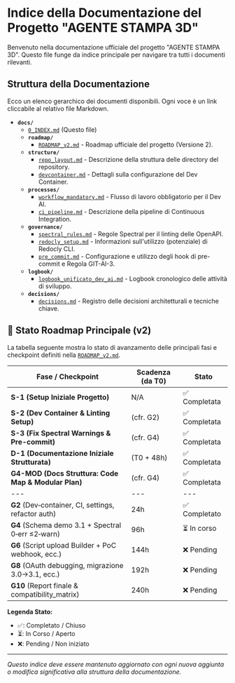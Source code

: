 # Indice della Documentazione del Progetto "AGENTE STAMPA 3D"

Benvenuto nella documentazione ufficiale del progetto "AGENTE STAMPA 3D". Questo file funge da indice principale per navigare tra tutti i documenti rilevanti.

## Struttura della Documentazione

Ecco un elenco gerarchico dei documenti disponibili. Ogni voce è un link cliccabile al relativo file Markdown.

- **`docs/`**
  - [`0_INDEX.md`](./0_INDEX.md) (Questo file)
  - **`roadmap/`**
    - [`ROADMAP_v2.md`](./roadmap/ROADMAP_v2.md) - Roadmap ufficiale del progetto (Versione 2).
  - **`structure/`**
    - [`repo_layout.md`](./structure/repo_layout.md) - Descrizione della struttura delle directory del repository.
    - [`devcontainer.md`](./structure/devcontainer.md) - Dettagli sulla configurazione del Dev Container.
  - **`processes/`**
    - [`workflow_mandatory.md`](./processes/workflow_mandatory.md) - Flusso di lavoro obbligatorio per il Dev AI.
    - [`ci_pipeline.md`](./processes/ci_pipeline.md) - Descrizione della pipeline di Continuous Integration.
  - **`governance/`**
    - [`spectral_rules.md`](./governance/spectral_rules.md) - Regole Spectral per il linting delle OpenAPI.
    - [`redocly_setup.md`](./governance/redocly_setup.md) - Informazioni sull'utilizzo (potenziale) di Redocly CLI.
    - [`pre_commit.md`](./governance/pre_commit.md) - Configurazione e utilizzo degli hook di pre-commit e Regola GIT-AI-3.
  - **`logbook/`**
    - [`logbook_unificato_dev_ai.md`](./logbook/logbook_unificato_dev_ai.md) - Logbook cronologico delle attività di sviluppo.
  - **`decisions/`**
    - [`decisions.md`](./decisions/decisions.md) - Registro delle decisioni architetturali e tecniche chiave.

## 🔄 Stato Roadmap Principale (v2)

La tabella seguente mostra lo stato di avanzamento delle principali fasi e checkpoint definiti nella [`ROADMAP_v2.md`](./roadmap/ROADMAP_v2.md).

| Fase / Checkpoint                                   | Scadenza (da T0) | Stato       |
| --------------------------------------------------- | ---------------- | ----------- |
| **S-1 (Setup Iniziale Progetto)**                   | N/A              | ✅ Completata |
| **S-2 (Dev Container & Linting Setup)**             | (cfr. G2)        | ✅ Completata |
| **S-3 (Fix Spectral Warnings & Pre-commit)**        | (cfr. G4)        | ✅ Completata |
| **D-1 (Documentazione Iniziale Strutturata)**       | (T0 + 48h)       | ✅ Completata |
| **G4-MOD (Docs Struttura: Code Map & Modular Plan)**| (cfr. G4)        | ✅ Completata |
| ---                                                 | ---              | ---         |
| **G2** (Dev‑container, CI, settings, refactor auth) | 24h              | ✅ Completato |
| **G4** (Schema demo 3.1 + Spectral 0‑err ≤2‑warn)   | 96h              | ⏳ In corso  |
| **G6** (Script upload Builder + PoC webhook, ecc.)  | 144h             | ❌ Pending  |
| **G8** (OAuth debugging, migrazione 3.0→3.1, ecc.) | 192h             | ❌ Pending  |
| **G10** (Report finale & compatibility_matrix)      | 240h             | ❌ Pending  |

**Legenda Stato:**

- ✅: Completato / Chiuso
- ⏳: In Corso / Aperto
- ❌: Pending / Non iniziato

---
*Questo indice deve essere mantenuto aggiornato con ogni nuova aggiunta o modifica significativa alla struttura della documentazione.*
